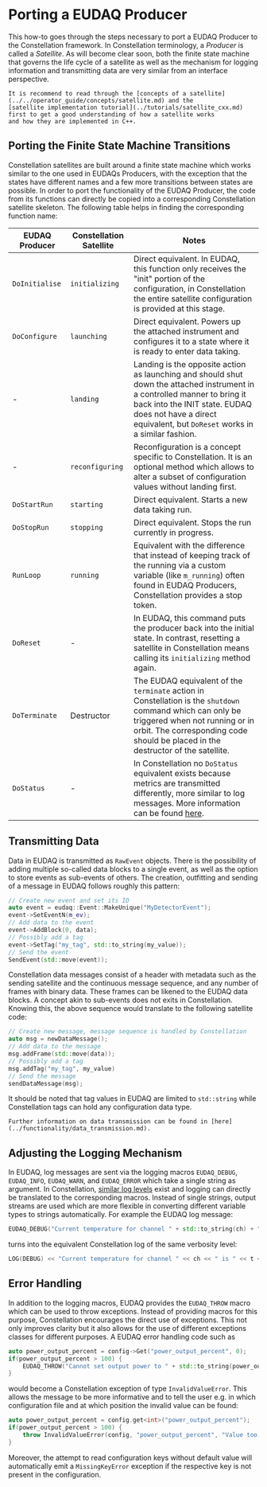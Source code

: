 # Porting a EUDAQ Producer

This how-to goes through the steps necessary to port a EUDAQ Producer to the Constellation framework.
In Constellation terminology, a *Producer* is called a *Satellite*. As will become clear soon, both the finite state machine
that governs the life cycle of a satellite as well as the mechanism for logging information and transmitting data are very
similar from an interface perspective.

```{seealso}
It is recommend to read through the [concepts of a satellite](../../operator_guide/concepts/satellite.md) and the
[satellite implementation tutorial](../tutorials/satellite_cxx.md) first to get a good understanding of how a satellite works
and how they are implemented in C++.
```

## Porting the Finite State Machine Transitions

Constellation satellites are built around a finite state machine which works similar to the one used in EUDAQs Producers,
with the exception that the states have different names and a few more transitions between states are possible.
In order to port the functionality of the EUDAQ Producer, the code from its functions can directly be copied into a
corresponding Constellation satellite skeleton. The following table helps in finding the corresponding function name:

| EUDAQ Producer | Constellation Satellite | Notes
| ---------------| ----------------------- | -----
| `DoInitialise` | `initializing`          | Direct equivalent. In EUDAQ, this function only receives the "init" portion of the configuration, in Constellation the entire satellite configuration is provided at this stage.
| `DoConfigure`  | `launching`             | Direct equivalent. Powers up the attached instrument and configures it to a state where it is ready to enter data taking.
| -              | `landing`               | Landing is the opposite action as launching and should shut down the attached instrument in a controlled manner to bring it back into the INIT state. EUDAQ does not have a direct equivalent, but `DoReset` works in a similar fashion.
| -              | `reconfiguring`         | Reconfiguration is a concept specific to Constellation. It is an optional method which allows to alter a subset of configuration values without landing first.
| `DoStartRun`   | `starting`              | Direct equivalent. Starts a new data taking run.
| `DoStopRun`    | `stopping`              | Direct equivalent. Stops the run currently in progress.
| `RunLoop`      | `running`               | Equivalent with the difference that instead of keeping track of the running via a custom variable (like `m_running`) often found in EUDAQ Producers, Constellation provides a stop token.
| `DoReset`      | -                       | In EUDAQ, this command puts the producer back into the initial state. In contrast, resetting a satellite in Constellation means calling its `initializing` method again.
| `DoTerminate`  | Destructor              | The EUDAQ equivalent of the `terminate` action in Constellation is the `shutdown` command which can only be triggered when not running or in orbit. The corresponding code should be placed in the destructor of the satellite.
| `DoStatus`     | -                       | In Constellation no `DoStatus` equivalent exists because metrics are transmitted differently, more similar to log messages. More information can be found [here](../functionality/metrics.md).

## Transmitting Data

Data in EUDAQ is transmitted as `RawEvent` objects. There is the possibility of adding multiple so-called data blocks to a single
event, as well as the option to store events as sub-events of others. The creation, outfitting and sending of a message in EUDAQ
follows roughly this pattern:

```cpp
// Create new event and set its ID
auto event = eudaq::Event::MakeUnique("MyDetectorEvent");
event->SetEventN(m_ev);
// Add data to the event
event->AddBlock(0, data);
// Possibly add a tag
event->SetTag("my_tag", std::to_string(my_value));
// Send the event
SendEvent(std::move(event));
```

Constellation data messages consist of a header with metadata such as the sending satellite and the continuous message sequence,
and any number of frames with binary data. These frames can be likened to the EUDAQ data blocks. A concept akin to sub-events
does not exits in Constellation. Knowing this, the above sequence would translate to the following satellite code:

```cpp
// Create new message, message sequence is handled by Constellation
auto msg = newDataMessage();
// Add data to the message
msg.addFrame(std::move(data));
// Possibly add a tag
msg.addTag("my_tag", my_value)
// Send the message
sendDataMessage(msg);
```

It should be noted that tag values in EUDAQ are limited to `std::string` while Constellation tags can hold any configuration
data type.

```{seealso}
Further information on data transmission can be found in [here](../functionality/data_transmission.md).
```

## Adjusting the Logging Mechanism

In EUDAQ, log messages are sent via the logging macros `EUDAQ_DEBUG`, `EUDAQ_INFO`, `EUDAQ_WARN`, and `EUDAQ_ERROR` which
take a single string as argument. In Constellation, [similar log levels](../functionality/logging.md) exist and logging can
directly be translated to the corresponding macros. Instead of single strings, output streams are used which are more
flexible in converting different variable types to strings automatically. For example the EUDAQ log message:

```cpp
EUDAQ_DEBUG("Current temperature for channel " + std::to_string(ch) + " is " + std::to_string(t) + "C");
```

turns into the equivalent Constellation log of the same verbosity level:

```cpp
LOG(DEBUG) << "Current temperature for channel " << ch << " is " << t << "C";
```

## Error Handling

In addition to the logging macros, EUDAQ provides the `EUDAQ_THROW` macro which can be used to throw exceptions. Instead of
providing macros for this purpose, Constellation encourages the direct use of exceptions. This not only improves clarity but
it also allows for the use of different exceptions classes for different purposes. A EUDAQ error handling code such as

```cpp
auto power_output_percent = config->Get("power_output_percent", 0);
if(power_output_percent > 100) {
    EUDAQ_THROW("Cannot set output power to " + std::to_string(power_output_percent) + "%, 100% is the maximum!");
}
```

would become a Constellation exception of type `InvalidValueError`. This allows the message to be more informative and to
tell the user e.g. in which configuration file and at which position the invalid value can be found:

```cpp
auto power_output_percent = config.get<int>("power_output_percent");
if(power_output_percent > 100) {
    throw InvalidValueError(config, "power_output_percent", "Value too large, 100% is the maximum!");
}
```

Moreover, the attempt to read configuration keys without default value will automatically emit a `MissingKeyError` exception
if the respective key is not present in the configuration.
